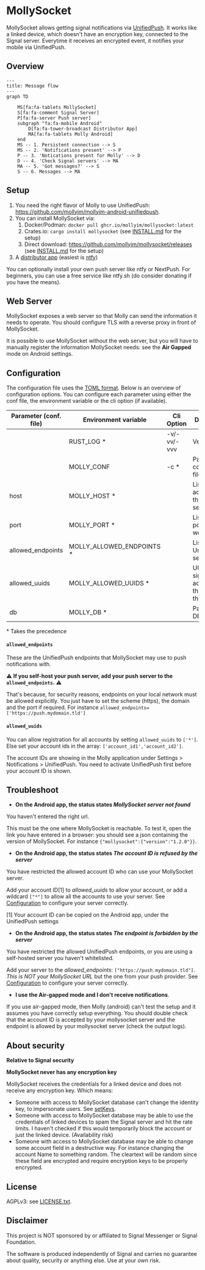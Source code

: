 # MollySocket

MollySocket allows getting signal notifications via [UnifiedPush](https://unifiedpush.org/). It works like a linked device, which doesn't have an encryption key, connected to the Signal server. Everytime it receives an encrypted event, it notifies your mobile via UnifiedPush.

## Overview

```mermaid
---
title: Message flow
---
graph TD
    
    MS[fa:fa-tablets MollySocket]
    S[fa:fa-comment Signal Server]
    P[fa:fa-server Push server]
    subgraph "fa:fa-mobile Android"
        D[fa:fa-tower-broadcast Distributor App]
        MA[fa:fa-tablets Molly Android]
    end
    MS -- 1. Persistent connection --> S
    MS -- 2. 'Notifications present' --> P
    P -- 3. 'Notications present for Molly' --> D
    D -- 4. 'Check Signal servers' --> MA
    MA -- 5. 'Got messages?' --> S
    S -- 6. Messages --> MA
```

## Setup

1. You need the right flavor of Molly to use UnifiedPush: <https://github.com/mollyim/mollyim-android-unifiedpush>.
2. You can install MollySocket via:
    1. Docker/Podman: `docker pull ghcr.io/mollyim/mollysocket:latest`
    2. Crates.io: `cargo install mollysocket` (see [INSTALL.md](INSTALL.md) for the setup) 
    3. Direct download: <https://github.com/mollyim/mollysocket/releases> (see [INSTALL.md](INSTALL.md) for the setup)
3. A [distributor app](https://unifiedpush.org/users/distributors/) (easiest is [ntfy](https://f-droid.org/en/packages/io.heckel.ntfy/))

You can optionally install your own push server like ntfy or NextPush.
For beginners, you can use a free service like ntfy.sh (do consider donating if you have the means).

## Web Server

MollySocket exposes a web server so that Molly can send the information it needs to operate. You should configure TLS with a reverse proxy in front of MollySocket.

It is possible to use MollySocket without the web server, but you will have to manually register the information MollySocket needs: see the **Air Gapped** mode on Android settings.

## Configuration

The configuration file uses the [TOML format](https://toml.io/). Below is an overview of configuration options. You can configure each parameter using either the conf file, the environment variable or the cli option (if available).

| Parameter (conf. file) | Environment variable       | Cli Option  | Description                                       | Default              | Examples                                                |
|------------------------|----------------------------|-------------|---------------------------------------------------|----------------------|---------------------------------------------------------|
|                        | RUST_LOG                \* | -v/-vv/-vvv | Verbosity                                         | error                | RUST_LOG=info, RUST_LOG=debug                           |
|                        | MOLLY_CONF                 | -c \*       | Path to the configuration file, optional          |                      | /etc/mollysocket.conf                                   |
| host                   | MOLLY_HOST              \* |             | Listening address of the web server               | 127.0.0.1            | 0.0.0.0                                                 |
| port                   | MOLLY_PORT              \* |             | Listening port of the web server                  | 8020                 | 8080                                                    |
| allowed_endpoints      | MOLLY_ALLOWED_ENDPOINTS \* |             | List of UnifiedPush servers                       | `["*"]`              | `["*"]`,`["https://yourdomain.tld","https://ntfy.sh"]`  |
| allowed_uuids          | MOLLY_ALLOWED_UUIDS     \* |             | UUIDs of signal accounts that may use this server | `["*"]`              | `["*"]`, `["abcdef-12345-tuxyz-67890"]`                 |
| db                     | MOLLY_DB                \* |             | Path to the DB                                    | `db.sqlite`          | `"/data/ms.sqlite"`                                     |

\* Takes the precedence

#### `allowed_endpoints`

These are the UnifiedPush endpoints that MollySocket may use to push notifications with. 

⚠️ **If you self-host your push server, add your push server to the `allowed_endpoints`.** ⚠️

That's because, for security reasons, endpoints on your local network must be allowed explicitly. You just have to set the scheme (https), the domain and the port if required. For instance `allowed_endpoints=['https://push.mydomain.tld']`

#### `allowed_uuids`

You can allow registration for all accounts by setting `allowed_uuids` to `['*']`. Else set your account ids in the array: `['account_id1','account_id2']`.

The account IDs are showing in the Molly application under Settings > Notifications > UnifiedPush.
You need to activate UnifiedPush first before your account ID is shown.

## Troubleshoot

* **On the Android app, the status states _MollySocket server not found_**

You haven't entered the right url.

This must be the one where MollySocket is reachable. To test it, open the link you have entered in a browser: you should see a json containing the version of MollySocket. For instance `{"mollysocket":{"version":"1.2.0"}}`.

* **On the Android app, the status states _The account ID is refused by the server_**

You have restricted the allowed account ID who can use your MollySocket server.

Add your account ID[1] to _allowed_uuids_ to allow your account, or add a wildcard `["*"]` to allow all the accounts to use your server. See [Configuration](#configuration) to configure your server correctly.

[1] Your account ID can be copied on the Android app, under the UnifiedPush settings

* **On the Android app, the status states _The endpoint is forbidden by the server_**

You have restricted the allowed UnifiedPush endpoints, or you are using a self-hosted server you haven't whitelisted.

Add your server to the _allowed_endpoints_: `["https://push.mydomain.tld"]`. _This is NOT your MollySocket URL_ but the one from your push provider. See [Configuration](#configuration) to configure your server correctly.

* **I use the Air-gapped mode and I don't receive notifications**.

If you use air-gapped mode, then Molly (android) can't test the setup and it assumes you have correctly setup everything. You should double check that the account ID is accepted by your mollysocket server and the endpoint is allowed by your mollysocket server (check the output logs).

## About security

**Relative to Signal security**

**MollySocket never has any encryption key**

MollySocket receives the credentials for a linked device and does not receive any encryption key. Which means:
* Someone with access to MollySocket database can't change the identity key, to impersonate users. See [setKeys](https://github.com/signalapp/Signal-Server/blob/v8.67.0/service/src/main/java/org/whispersystems/textsecuregcm/controllers/KeysController.java#L111).
* Someone with access to MollySocket database may be able to use the credentials of linked devices to spam the Signal server and hit the rate limits. I haven't checked if this would temporarily block the account or just the linked device. (Availability risk)
* Someone with access to MollySocket database may be able to change some account field in a destructive way. For instance changing the account Name to something random. The cleartext will be random since these field are encrypted and require encryption keys to be properly encrypted.

## License
AGPLv3: see [LICENSE.txt](./LICENSE.txt).

## Disclaimer
This project is NOT sponsored by or affiliated to Signal Messenger or Signal Foundation.

The software is produced independently of Signal and carries no guarantee about quality, security or anything else. Use at your own risk.

